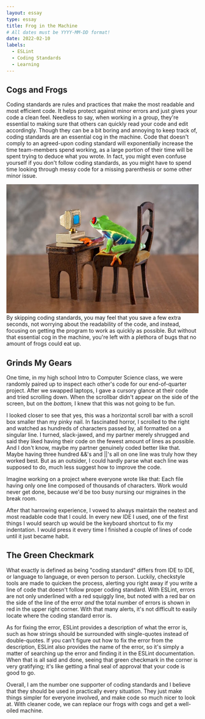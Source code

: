```yaml
---
layout: essay
type: essay
title: Frog in the Machine
# All dates must be YYYY-MM-DD format!
date: 2022-02-10
labels:
  - ESLint
  - Coding Standards
  - Learning
---
```

## Cogs and Frogs
Coding standards are rules and practices that make the most readable and most efficient code. It helps protect against minor errors and just gives your code a clean feel. Needless to say, when working in a group, they're essential to making sure that others can quickly read your code and edit accordingly. Though they can be a bit boring and annoying to keep track of, coding standards are an essential cog in the machine. Code that doesn't comply to an agreed-upon coding standard will exponentially increase the time team-members spend working, as a large portion of their time will be spent trying to deduce what you wrote. In fact, you might even confuse yourself if you don't follow coding standards, as you might have to spend time looking through messy code for a missing parenthesis or some other minor issue.

<img class="ui medium right floated rounded image" src="../images/frogcomputer.jpg">
By skipping coding standards, you may feel that you save a few extra seconds, not worrying about the readability of the code, and instead, focusing on getting the program to work as quickly as possible. But without that essential cog in the machine, you're left with a plethora of bugs that no amount of frogs could eat up. 

## Grinds My Gears
One time, in my high school Intro to Computer Science class, we were randomly paired up to inspect each other's code for our end-of-quarter project. After we swapped laptops, I gave a cursory glance at their code and tried scrolling down. When the scrollbar didn't appear on the side of the screen, but on the *bottom,* I knew that this was not going to be fun. 

I looked closer to see that yes, this was a horizontal scroll bar with a scroll box smaller than my pinky nail. In fascinated horror, I scrolled to the right and watched as hundreds of characters passed by, all formatted on a singular line. I turned, slack-jawed, and my partner merely shrugged and said they liked having their code on the fewest amount of lines as possible. And I don't know, maybe my partner genuinely coded better like that. Maybe having three hundred &&'s and \|\|'s all on one line was truly how they worked best. But as an outsider, I could hardly parse what each line was supposed to do, much less suggest how to improve the code. 

Imagine working on a project where everyone wrote like that: Each file having only one line composed of thousands of characters. Work would never get done, because we'd be too busy nursing our migraines in the break room. 

After that harrowing experience, I vowed to always maintain the neatest and most readable code that I could. In every new IDE I used, one of the first things I would search up would be the keyboard shortcut to fix my indentation. I would press it every time I finished a couple of lines of code until it just became habit.

## The Green Checkmark
What exactly is defined as being "coding standard" differs from IDE to IDE, or language to language, or even person to person. Luckily, checkstyle tools are made to quicken the process, alerting you right away if you write a line of code that doesn't follow proper coding standard. With ESLint, errors are not only underlined with a red squiggly line, but noted with a red bar on the side of the line of the error *and* the total number of errors is shown in red in the upper right corner. With that many alerts, it's not difficult to easily locate where the coding standard error is. 

As for fixing the error, ESLint provides a description of what the error is, such as how strings should be surrounded with single-quotes instead of double-quotes. If you can't figure out how to fix the error from the description, ESLint also provides the name of the error, so it's simply a matter of searching up the error and finding it in the ESLint documentation. When that is all said and done, seeing that green checkmark in the corner is very gratifying; it's like getting a final seal of approval that your code is good to go. 

Overall, I am the number one supporter of coding standards and I believe that they should be used in practically every situation. They just make things simpler for everyone involved, and make code so much nicer to look at. With cleaner code, we can replace our frogs with cogs and get a well-oiled machine. 
